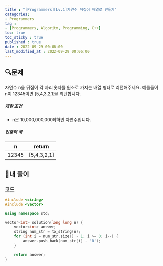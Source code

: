 ```yaml
---
title : "[Programmers][Lv.1]자연수 뒤집어 배열로 만들기"
categories:
- Programmers
tag :
- [Programmers, Algoritm, Programming, C++]
toc: true
toc_sticky : true
published : true
date : 2022-09-29 00:06:00
last_modified_at : 2022-09-29 00:06:00
---
```


## 🔍문제

자연수 n을 뒤집어 각 자리 숫자를 원소로 가지는 배열 형태로 리턴해주세요. 예를들어 n이 12345이면 [5,4,3,2,1]을 리턴합니다.

##### 제한 조건

- n은 10,000,000,000이하인 자연수입니다.

##### 입출력 예

| n     | return      |
| ----- | ----------- |
| 12345 | [5,4,3,2,1] |



## 📝내 풀이

### 코드

```c++
#include <string>
#include <vector>

using namespace std;

vector<int> solution(long long n) {
    vector<int> answer;
    string num_str = to_string(n);
    for (int i = num_str.size() - 1; i >= 0; i--) {
        answer.push_back(num_str[i] - '0');
    }

    return answer;
}
```
